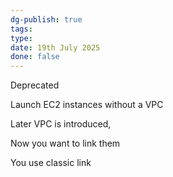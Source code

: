 ```yaml
---
dg-publish: true
tags: 
type: 
date: 19th July 2025
done: false
---
```


Deprecated

Launch EC2 instances without a VPC

Later VPC is introduced, 

Now you want to link them

You use classic link